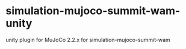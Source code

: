 # simulation-mujoco-summit-wam-unity
unity plugin for MuJoCo 2.2.x for simulation-mujoco-summit-wam
